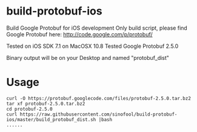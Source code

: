 build-protobuf-ios
==================

Build Google Protobuf for iOS development
Only build script, please find Google Protobuf here: http://code.google.com/p/protobuf/

Tested on iOS SDK 7.1 on MacOSX 10.8
Tested Google Protobuf 2.5.0

Binary output will be on your Desktop and named "protobuf_dist"

Usage
=================
```
curl -O https://protobuf.googlecode.com/files/protobuf-2.5.0.tar.bz2
tar xf protobuf-2.5.0.tar.bz2
cd protobuf-2.5.0
curl https://raw.githubusercontent.com/sinofool/build-protobuf-ios/master/build_protobuf_dist.sh |bash
......
```

